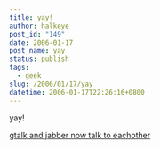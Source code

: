 ```yaml
---
title: yay!
author: halkeye
post_id: "149"
date: 2006-01-17
post_name: yay
status: publish
tags:
  - geek
slug: /2006/01/17/yay
datetime: 2006-01-17T22:26:16+0800
---
```


yay!

[gtalk and jabber now talk to eachother](https://googletalk.blogspot.com/2006/01/xmpp-federation.html)
